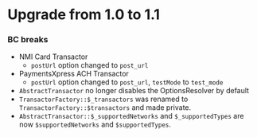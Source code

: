 # Upgrade from 1.0 to 1.1

### BC breaks
* NMI Card Transactor
    * `postUrl` option changed to `post_url`
* PaymentsXpress ACH Transactor
    * `postUrl` option changed to `post_url`, `testMode` to `test_mode`
* `AbstractTransactor` no longer disables the OptionsResolver by default
* `TransactorFactory::$_transactors` was renamed to `TransactorFactory::$transactors` and made private.
* `AbstractTransactor::$_supportedNetworks` and `$_supportedTypes` are now `$supportedNetworks` and `$supportedTypes`.
